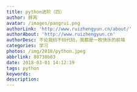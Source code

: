 ```yaml
---
title: python进阶（四）
author: 胖芮
avatar: /images/pangrui.png
authorLink: 'http://www.ruizhengyun.cn/about/'
authorAbout: 'http://www.ruizhengyun.cn'
authorDesc: 不论我码不码代码，我都是一枚快乐的前端
categories: 学习
photos: /img/2018/python.jpeg
abbrlink: 80730b03
date: 2018-03-01 14:12:19
tags: python
keywords:
description:
---
```

